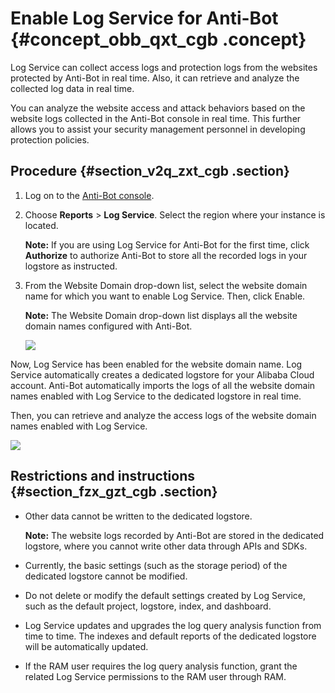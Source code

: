 # Enable Log Service for Anti-Bot {#concept_obb_qxt_cgb .concept}

Log Service can collect access logs and protection logs from the websites protected by Anti-Bot in real time. Also, it can retrieve and analyze the collected log data in real time.

You can analyze the website access and attack behaviors based on the website logs collected in the Anti-Bot console in real time. This further allows you to assist your security management personnel in developing protection policies.

## Procedure {#section_v2q_zxt_cgb .section}

1.  Log on to the [Anti-Bot console](https://partners-intl.console.aliyun.com/#/antibot).
2.  Choose **Reports** \> **Log Service**. Select the region where your instance is located.

    **Note:** If you are using Log Service for Anti-Bot for the first time, click **Authorize** to authorize Anti-Bot to store all the recorded logs in your logstore as instructed.

3.  From the Website Domain drop-down list, select the website domain name for which you want to enable Log Service. Then, click Enable.

    **Note:** The Website Domain drop-down list displays all the website domain names configured with Anti-Bot.

    ![](http://static-aliyun-doc.oss-cn-hangzhou.aliyuncs.com/assets/img/79894/155658886634261_en-US.png)


Now, Log Service has been enabled for the website domain name. Log Service automatically creates a dedicated logstore for your Alibaba Cloud account. Anti-Bot automatically imports the logs of all the website domain names enabled with Log Service to the dedicated logstore in real time.

Then, you can retrieve and analyze the access logs of the website domain names enabled with Log Service.

![](http://static-aliyun-doc.oss-cn-hangzhou.aliyuncs.com/assets/img/79894/155658886634262_en-US.png)

## Restrictions and instructions {#section_fzx_gzt_cgb .section}

-   Other data cannot be written to the dedicated logstore.

    **Note:** The website logs recorded by Anti-Bot are stored in the dedicated logstore, where you cannot write other data through APIs and SDKs.

-   Currently, the basic settings \(such as the storage period\) of the dedicated logstore cannot be modified.
-   Do not delete or modify the default settings created by Log Service, such as the default project, logstore, index, and dashboard.
-   Log Service updates and upgrades the log query analysis function from time to time. The indexes and default reports of the dedicated logstore will be automatically updated.
-   If the RAM user requires the log query analysis function, grant the related Log Service permissions to the RAM user through RAM.

